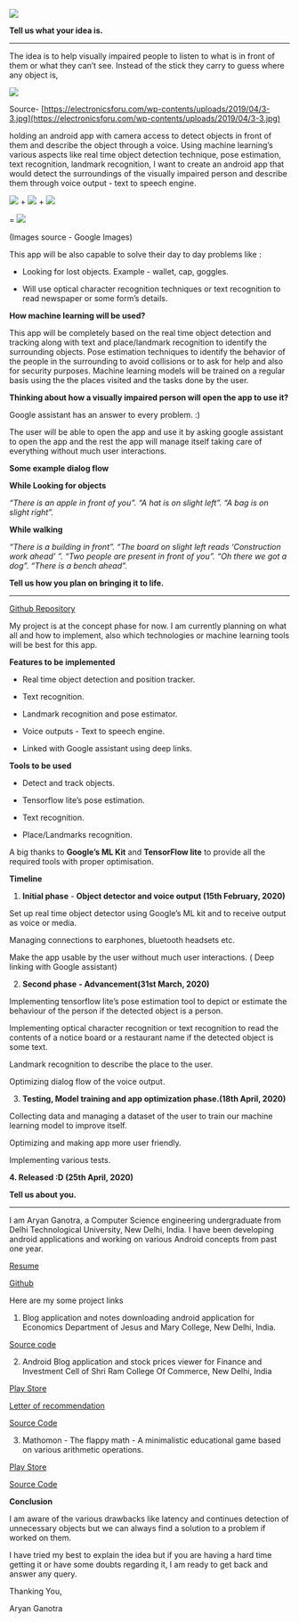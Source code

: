 
![](https://lh4.googleusercontent.com/_pS-HHzqmiogsQSJPDe_WAssiICxbVlM0qDUdHygMipMH7dXT9Mmlq8T-5mWOhLn0aQnCP7sRDHugaNFI0gl6UofnkeenQRcZWJ82D4HBaVS0W3lt-2mRCItTniud35NO5HTy-cI)

  

**Tell us what your idea is.**

----------

The idea is to help visually impaired people to listen to what is in front of them or what they can’t see. Instead of the stick they carry to guess where any object is,

  

![](https://lh3.googleusercontent.com/ueUOJjojGxOBbgJ5jsh5x4vrHIDGalACajsla7ytr0iLXynFSEK6nt8VCGMeSMAsnSBm_iJTTHlloF0A41BFeiZnV74qUINdjSyJCErHLFx8UhwoEoGJeV90j33OBxOnsFdFC0BZ)

Source- [https://electronicsforu.com/wp-contents/uploads/2019/04/3-3.jpg](https://electronicsforu.com/wp-contents/uploads/2019/04/3-3.jpg)

  

holding an android app with camera access to detect objects in front of them and describe the object through a voice. Using machine learning’s various aspects like real time object detection technique, pose estimation, text recognition, landmark recognition, I want to create an android app that would detect the surroundings of the visually impaired person and describe them through voice output - text to speech engine.

![](https://lh5.googleusercontent.com/lNPYeWLhqIiewhtqFT-QmuRef5hf_7a2AGpuTscTOP5d8iIXFFGe_vjE_XL9tQ8D4exZxKUtVCVKKYGf6WbV57vbAis22GlXuRru-uzcfGJyInHiTn0Geo2Q3L5a_6Ip4vaNB6Dh) + ![](https://lh4.googleusercontent.com/1xt7wE8MSbzZ1RPZUHxMUkBjZIc_QqrozJO3jLczNc00imSnbVUOt3fhCVxAFp6JeNAeUxKtD8k7IPz_s1OzMemMJ_GdjX8wDWftxPbR1ciMe4azkPRlz2M3nQ9ry-Y8S74RJVcM) + ![](https://lh3.googleusercontent.com/UqM2qNxOcYkQqa8JDVBY_5gzLprNd73FTsp2ZlvdNEPfa-gR1I0umzbUGpGIQn6-BqwRfv5T9p8CuZ0JK6oXHxhKKjZWH5R4J2BPiednbed6l23wwBgZtJtQmT6122_Oh6HH7WHF)

=  ![](https://lh5.googleusercontent.com/d6i8Kb-QLyCKy-Tfyps0IP8sXQLYfqVbVdgS0FKB10s8rhiw03VTUm3sBjR_U5epAQJnxn9BQjFLfXSViN45KCxPJg3LMR4i-Fzm13rPlzjrE5T3vXWF5AOhQFSwnRLlIHR0iBK4)

(Images source - Google Images)

This app will be also capable to solve their day to day problems like :

-   Looking for lost objects. Example - wallet, cap, goggles.
    
-   Will use optical character recognition techniques or text recognition to read newspaper or some form’s details.
    

  

**How machine learning will be used?**

  

This app will be completely based on the real time object detection and tracking along with text and place/landmark recognition to identify the surrounding objects. Pose estimation techniques to identify the behavior of the people in the surrounding to avoid collisions or to ask for help and also for security purposes. Machine learning models will be trained on a regular basis using the the places visited and the tasks done by the user.

  

**Thinking about how a visually impaired person will open the app to use it?**

  

Google assistant has an answer to every problem. :)

The user will be able to open the app and use it by asking google assistant to open the app and the rest the app will manage itself taking care of everything without much user interactions.

  

**Some example dialog flow**

  

**While  Looking for objects**

  

*“There is an apple in front of you”.
“A hat is on slight left”.
“A bag is on slight right”.*

  

**While walking**

  

*“There is a building in front”.
“The board on slight left reads ‘Construction work ahead’ ”.
“Two people are present in front of you”.
“Oh there we got a dog”.
“There is a bench ahead”.*

  
  

**Tell us how you plan on bringing it to life.**

----------

  

[Github Repository](https://github.com/AryanGanotra07/AndroidDevChallenge)

  

My project is at the concept phase for now. I am currently planning on what all and how to implement, also which technologies or machine learning tools will be best for this app.

  

**Features to be implemented**

-   Real time object detection and position tracker.
    
-   Text recognition.
    
-   Landmark recognition and pose estimator.
    
-   Voice outputs - Text to speech engine.
    
-   Linked with Google assistant using deep links.
    

  

**Tools to be used**

-   Detect and track objects.
    
-   Tensorflow lite’s pose estimation.
    
-   Text recognition.
    
-   Place/Landmarks recognition.
    

  

A big thanks to **Google’s ML Kit** and **TensorFlow lite** to provide all the required tools with proper optimisation.

  

**Timeline**

  

1.  **Initial phase** - **Object detector and voice output (15th February, 2020)**
    

  Set up real time object detector using Google’s ML kit and to receive output as voice or media.
    
 Managing connections to earphones, bluetooth headsets etc.
    
Make the app usable by the user without much user interactions. ( Deep linking with Google assistant)
    

  

2.  **Second phase** **- Advancement(31st March, 2020)**
    

 Implementing tensorflow lite’s pose estimation tool to depict or estimate the behaviour of the person if the detected object is a person.
    
 Implementing optical character recognition or text recognition to read the contents of a notice board or a restaurant name if the detected object is some text.
    
 Landmark recognition to describe the place to the user.
    
 Optimizing dialog flow of the voice output.
    

  

 3.  **Testing, Model training and app optimization phase.(18th April, 2020)**
    

 

	

Collecting data and managing a dataset of the user to train our
    machine learning model to improve itself.
        
 Optimizing and making app more user friendly.
        
 Implementing various tests.

    

  

**4.  Released :D (25th April, 2020)**
    

  

**Tell us about you.**

----------

I am Aryan Ganotra, a Computer Science engineering undergraduate from Delhi Technological University, New Delhi, India. I have been developing android applications and working on various Android concepts from past one year.

  

[Resume](https://drive.google.com/file/d/1j37vfq1t-oLhdXL7pOvZHhqumNPP8OHd/view?usp=sharing)

[Github](https://github.com/AryanGanotra07)

Here are my some project links

1.  Blog application and notes downloading android application for Economics Department of Jesus and Mary College, New Delhi, India.
    

[Source code](https://github.com/AryanGanotra07/JMCE)

2.  Android Blog application and stock prices viewer for Finance and Investment Cell of Shri Ram College Of Commerce, New Delhi, India
    

[Play Store](https://play.google.com/store/apps/details?id=com.aryanganotra.ficsrcc)

[Letter of recommendation](https://drive.google.com/file/d/1hab445J3ZoByDA_pkqMjapS53ee_3QRT/view?usp=sharing)

[Source Code](https://github.com/AryanGanotra07/FIC)

  

3.  Mathomon - The flappy math - A minimalistic educational game based on various arithmetic operations.
    

[Play Store](https://play.google.com/store/apps/details?id=com.codingee.mathomon&hl=en_IN)

[Source Code](https://github.com/AryanGanotra07/Mathomon)

  
  

**Conclusion**

I am aware of the various drawbacks like latency and continues detection of unnecessary objects but we can always find a solution to a problem if worked on them.

  

I have tried my best to explain the idea but if you are having a hard time getting it or have some doubts regarding it, I am ready to get back and answer any query.

  

Thanking You,

Aryan Ganotra
